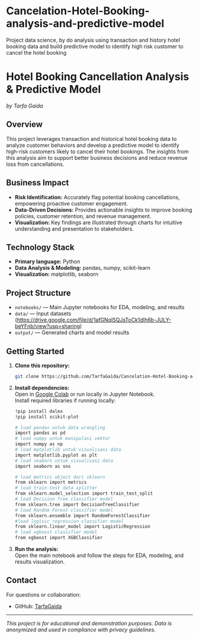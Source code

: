 # Cancelation-Hotel-Booking-analysis-and-predictive-model
Project data science, by do analysis using transaction and history hotel booking data and build predictive model to identify high risk customer to cancel the hotel booking
# Hotel Booking Cancellation Analysis & Predictive Model
*by Tarfa Gaida*

## Overview

This project leverages transaction and historical hotel booking data to analyze customer behaviors and develop a predictive model to identify high-risk customers likely to cancel their hotel bookings. The insights from this analysis aim to support better business decisions and reduce revenue loss from cancellations.

## Business Impact

- **Risk Identification:** Accurately flag potential booking cancellations, empowering proactive customer engagement.
- **Data-Driven Decisions:** Provides actionable insights to improve booking policies, customer retention, and revenue management.
- **Visualization:** Key findings are illustrated through charts for intuitive understanding and presentation to stakeholders.

## Technology Stack

- **Primary language:** Python
- **Data Analysis & Modeling:** pandas, numpy, scikit-learn
- **Visualization:** matplotlib, seaborn

## Project Structure

- `notebooks/` — Main Jupyter notebooks for EDA, modeling, and results
- `data/` — Input datasets (https://drive.google.com/file/d/1afGNqlSQJsToCk1dIh6b-JULY-beYFnb/view?usp=sharing)
- `output/` — Generated charts and model results

## Getting Started

1. **Clone this repository:**
   ```bash
   git clone https://github.com/TarfaGaida/Cancelation-Hotel-Booking-analysis-and-predictive-model.git
   ```

2. **Install dependencies:**  
   Open in [Google Colab](https://colab.research.google.com/) or run locally in Jupyter Notebook.  
   Install required libraries if running locally:
   ```bash
   !pip install dalex
   !pip install scikit-plot
    ```
    ```bash
   # load pandas untuk data wrangling
   import pandas as pd
   # load numpy untuk manipulasi vektor
   import numpy as np
   # load matplotlib untuk visualisasi data
   import matplotlib.pyplot as plt
   # load seaborn untuk visualisasi data
   import seaborn as sns
    ```

   ```bash
   # load metrics object dari sklearn
   from sklearn import metrics
   # load train-test data splitter
   from sklearn.model_selection import train_test_split
   # load Decision Tree classifier model
   from sklearn.tree import DecisionTreeClassifier
   # load Random Forest classifier model
   from sklearn.ensemble import RandomForestClassifier
   #load logisic regression classifier model
   from sklearn.linear_model import LogisticRegression
   # load xgboost classifier model
   from xgboost import XGBClassifier
   ```

3. **Run the analysis:**  
   Open the main notebook and follow the steps for EDA, modeling, and results visualization.



## Contact

For questions or collaboration:
- GitHub: [TarfaGaida](https://github.com/TarfaGaida)

---

*This project is for educational and demonstration purposes. Data is anonymized and used in compliance with privacy guidelines.*
